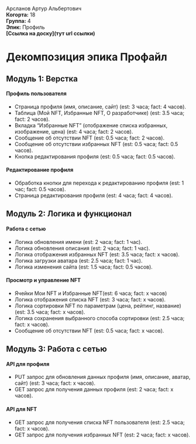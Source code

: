 Арсланов Артур Альбертович\
<b>Когорта:</b> 18\
<b>Группа:</b> 4\
<b>Эпик:</b> Профиль\
<b>[Ссылка на доску](тут url ссылки)</b>

# Декомпозиция эпика Профайл

## Модуль 1: Верстка

#### Профиль пользователя
- Страница профиля (имя, описание, сайт) (est: 3 часа; fact: 4 часов).
- Таблица (Мой NFT, Избранные NFT, О разработчике) (est: 3.5 часа; fact: 2 часов).
- Вкладка “Избранные NFT” (отображение списка избранных, изображение, цена) (est: 4 часа; fact: 2 часов).
- Сообщение об отсутствии NFT (est: 0.5 часа; fact: 2 часов).
- Сообщение об отсутствии избранных NFT (est: 0.5 часа; fact: 0.5 часов).
- Кнопка редактирования профиля (est: 0.5 часа; fact: 0.5 часов).

#### Редактирование профиля
- Обработка кнопки для перехода к редактированию профиля (est: 1 час; fact: 0.5 часов).
- Страница редактирования профиля (est: 4 часа; fact: 4 часов).

## Модуль 2: Логика и функционал

#### Работа с сетью
- Логика обновления имени (est: 2 часа; fact: 1 час).
- Логика обновления описания (est: 2 часа; fact: 1 час).
- Логика отображения избранных NFT (est: 3.5 часа; fact: x часов).
- Логика загрузки аватара (est: 2.5 часа; fact: 1 час).
- Логика изменения сайта (est: 1.5 часа; fact: 0.5 часов).

#### Просмотр и управление NFT
- Ячейки Мои NFT и Избранные NFT(est: 6 часа; fact: x часов)
- Логика отображения списка NFT (est: 3 часа; fact: x часов).
- Логика сортировки NFT по параметрам (цена, рейтинг, название) (est: 3.5 часа; fact: x часов).
- Логика сохранения выбранного способа сортировки (est: 2.5 часа; fact: x часов).
- Сообщение об отсутствии NFT (est: 0.5 часа; fact: x часов).


## Модуль 3: Работа с сетью

#### API для профиля
- PUT запрос для обновления данных профиля (имя, описание, аватар, сайт) (est: 3 часа; fact: x часов).
- GET запрос для получения данных профиля (est: 2 часа; fact: x часов).

#### API для NFT
- GET запрос для получения списка NFT пользователя (est: 2.5 часа; fact: x часов).
- GET запрос для получения избранных NFT (est: 2 часа; fact: x часов).
